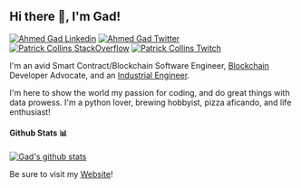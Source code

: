 <h2> Hi there 👋, I'm Gad! </h2>
    
[![Ahmed Gad Linkedin](https://img.shields.io/badge/LinkedIn-0077B5?style=for-the-badge&logo=linkedin&logoColor=white)](https://www.linkedin.com/in/ahmedgadtamu/)
[![Ahmed Gad Twitter](https://img.shields.io/badge/Twitter-1DA1F2?style=for-the-badge&logo=twitter&logoColor=white)](https://twitter.com/therealGVD)
[![Patrick Collins StackOverflow](https://img.shields.io/badge/StackOverflow-F48024?style=for-the-badge&logo=stackoverflow&logoColor=white)](https://stackoverflow.com/users/11218314/ahmedgad)
[![Patrick Collins Twitch](https://img.shields.io/badge/Twitch-6441A4?style=for-the-badge&logo=twitch&logoColor=white)](https://www.twitch.tv/ahmedmgad65)

I'm an avid Smart Contract/Blockchain Software Engineer, [Blockchain](https://www.blockchain.com/) Developer Advocate, and an [Industrial Engineer](https://engineering.tamu.edu/industrial/index.html).

I'm here to show the world my passion for coding, and do great things with data prowess. I'm a python lover, brewing hobbyist, pizza aficando, and life enthusiast!

#### Github Stats 📊

[![Gad's github stats](https://github-readme-stats.vercel.app/api?username=agad98)](https://github.com/anuraghazra/github-readme-stats)

Be sure to visit my [Website](http://ahmedgad.net)!
